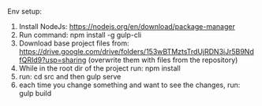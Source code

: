 Env setup:
1. Install NodeJs: https://nodejs.org/en/download/package-manager
2. Run command: npm install -g gulp-cli
3. Download base project files from: https://drive.google.com/drive/folders/153wBTMztsTrdUjRDN3iJr5B9NdfQRId9?usp=sharing (overwrite them with files from the repository)
4. While in the root dir of the project run: npm install
5. run: cd src and then gulp serve
6. each time you change something and want to see the changes, run: gulp build
